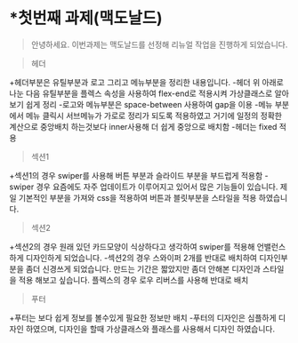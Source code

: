 *첫번째 과제(맥도날드)
=
>안녕하세요. 이번과제는 맥도날드를 선정해 리뉴얼 작업을 진행하게 되었습니다. 


>헤더

+헤더부분은 유틸부분과 로고 그리고 메뉴부분을 정리한 내용입니다.
    -헤더 위 아래로 나눈 다음 유틸부분을 플렉스 속성을 사용하여  flex-end로 적용시켜 가상클래스로 알아보기 쉽게 정리
    -로고와 메뉴부분은 space-between 사용하여 gap을 이용
    -메뉴 부분에서 메뉴 클릭시 서브메뉴가 가로로 정리가 되도록 적용하였고 거기에 일정의 정확한 계산으로 중앙배치 하는것보다 inner사용해 더 쉽게 중앙으로 배치함
    -헤더는 fixed 적용


>섹션1

+섹션1의 경우 swiper를 사용해 버튼 부분과 슬라이드 부분을 부드럽게 적용함
    -swiper 경우 요즘에도 자주 업데이트가 이루어지고 있어서 많은 기능들이 있습니다. 제일 기본적인 부분을 가져와 css을 적용하여 버튼과 블릿부분을 스타일을 적용 하였습니다.

>섹션2

+섹션2의 경우 원래 있던 카드모양이 식상하다고 생각하여 swiper를 적용해 언밸런스하게 디자인하게 되었습니다.
    -섹션2의 경우 스와이퍼 2개를 반대로 배치하여 디자인부분을 좀더 신경쓰게 되었습니다. 만드는 기간은 짧았지만 좀더 안해본 디자인과 스타일을 적용 해보고 싶습니다. 플렉스의 경우 로우 리버스를 사용해 반대로 배치

>푸터

+푸터는 보다 쉽게 정보를 볼수있게 필요한 정보만 배치
    -푸터의 디자인은 심플하게 디자인 하였으며, 디자인을 할때 가상클래스와 플래스를 사용해서 디자인 하였습니다.

